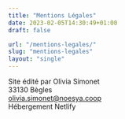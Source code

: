 ```yaml
---
title: "Mentions Légales"
date: 2023-02-05T14:30:49+01:00
draft: false

url: "/mentions-legales/"
slug: "mentions-legales"
layout: "single"
---
```


Site édité par Olivia Simonet  
33130 Bègles  
olivia.simonet@noesya.coop  
Hébergement Netlify  